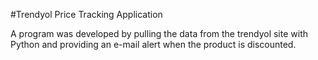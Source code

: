 #Trendyol Price Tracking Application

A program was developed by pulling the data from the trendyol site with Python and providing an e-mail alert when the product is discounted.
